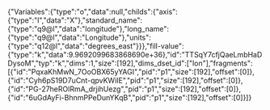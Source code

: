 {"Variables":{"type":"o","data":null,"childs":{"axis":{"type":"l","data":"X"},"standard_name":{"type":"q9@l","data":"longitude"},"long_name":{"type":"q9@l","data":"Longitude"},"units":{"type":"q12@l","data":"degrees_east"}}},"fill-value":{"type":"k","data":9.9692099683868690e+36},"id":"TTSqY7cfjQaeLmbHaDDysoM","typ":"k","dims":1,"size":[192],"dims_dset_id":["lon"],"fragments":[{"id":"PqxaKhMwN_7OoOBX65yYAGI","pid":"p1","size":[192],"offset":[0]},
{"id":"Cyh6pS19D7uCnt-qpvKWiIE","pid":"p1","size":[192],"offset":[0]},
{"id":"PG-27heROlRmA_drjihUezg","pid":"p1","size":[192],"offset":[0]},
{"id":"6uGdAyFi-BhnmPPeDunYKqB","pid":"p1","size":[192],"offset":[0]}]}